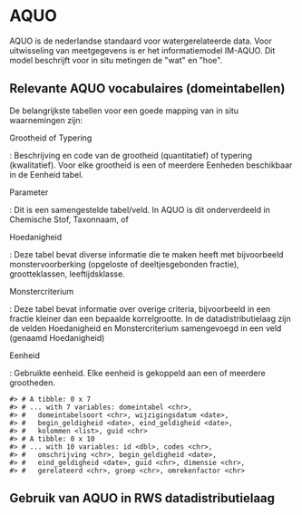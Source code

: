 # AQUO




AQUO is de nederlandse standaard voor watergerelateerde data. Voor uitwisseling van meetgegevens is er het informatiemodel IM-AQUO. Dit model beschrijft voor in situ metingen de "wat" en "hoe". 

## Relevante AQUO vocabulaires (domeintabellen)

De belangrijkste tabellen voor een goede mapping van in situ waarnemingen zijn:

Grootheid of Typering

:   Beschrijving en code van de grootheid (quantitatief) of typering (kwalitatief). Voor elke grootheid is een of meerdere Eenheden beschikbaar in de Eenheid tabel.

Parameter

:   Dit is een samengestelde tabel/veld. In AQUO is dit onderverdeeld in Chemische Stof, Taxonnaam, of 

Hoedanigheid

:   Deze tabel bevat diverse informatie die te maken heeft met bijvoorbeeld monstervoorberking (opgeloste of deeltjesgebonden fractie), grootteklassen, leeftijdsklasse. 

Monstercriterium

:   Deze tabel bevat informatie over overige criteria, bijvoorbeeld in een fractie kleiner dan een bepaalde korrelgrootte. In de datadistributielaag zijn de velden Hoedanigheid en Monstercriterium samengevoegd in een veld (genaamd Hoedanigheid)

Eenheid

:   Gebruikte eenheid. Elke eenheid is gekoppeld aan een of meerdere grootheden.



```
#> # A tibble: 0 x 7
#> # ... with 7 variables: domeintabel <chr>,
#> #   domeintabelsoort <chr>, wijzigingsdatum <date>,
#> #   begin_geldigheid <date>, eind_geldigheid <date>,
#> #   kolommen <list>, guid <chr>
#> # A tibble: 0 x 10
#> # ... with 10 variables: id <dbl>, codes <chr>,
#> #   omschrijving <chr>, begin_geldigheid <date>,
#> #   eind_geldigheid <date>, guid <chr>, dimensie <chr>,
#> #   gerelateerd <chr>, groep <chr>, omrekenfactor <chr>
```


## Gebruik van AQUO in RWS datadistributielaag


